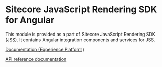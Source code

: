 # Sitecore JavaScript Rendering SDK for Angular

This module is provided as a part of Sitecore JavaScript Rendering SDK (JSS). It contains Angular integration components and services for JSS.


[Documentation (Experience Platform)](https://doc.sitecore.com/xp/en/developers/hd/201/sitecore-headless-development/sitecore-javascript-rendering-sdk--jss--for-angular.html)

[API reference documentation](/ref-docs/sitecore-jss-angular/)
